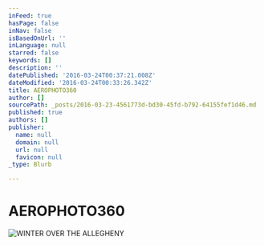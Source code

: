 ```yaml
---
inFeed: true
hasPage: false
inNav: false
isBasedOnUrl: ''
inLanguage: null
starred: false
keywords: []
description: ''
datePublished: '2016-03-24T00:37:21.008Z'
dateModified: '2016-03-24T00:33:26.342Z'
title: AEROPHOTO360
author: []
sourcePath: _posts/2016-03-23-4561773d-bd30-45fd-b792-64155fef1d46.md
published: true
authors: []
publisher:
  name: null
  domain: null
  url: null
  favicon: null
_type: Blurb

---
```

# AEROPHOTO360
![WINTER OVER THE ALLEGHENY](https://s3-us-west-2.amazonaws.com/the-grid-img/p/08c27abd8befadd8902322f9046f32c7c0fe5695.jpg)
